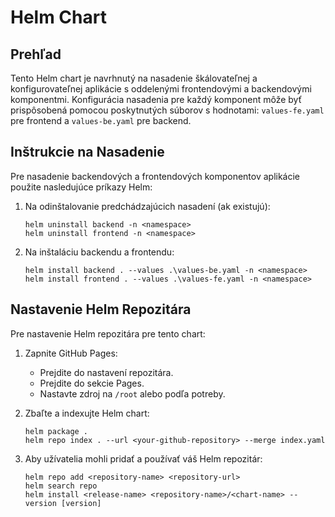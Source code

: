 # Helm Chart

## Prehľad
Tento Helm chart je navrhnutý na nasadenie škálovateľnej a konfigurovateľnej aplikácie s oddelenými frontendovými a backendovými komponentmi. Konfigurácia nasadenia pre každý komponent môže byť prispôsobená pomocou poskytnutých súborov s hodnotami: `values-fe.yaml` pre frontend a `values-be.yaml` pre backend.

## Inštrukcie na Nasadenie

Pre nasadenie backendových a frontendových komponentov aplikácie použite nasledujúce príkazy Helm:

1. Na odinštalovanie predchádzajúcich nasadení (ak existujú):
   ```
   helm uninstall backend -n <namespace>
   helm uninstall frontend -n <namespace>
   ```

2. Na inštaláciu backendu a frontendu:
   ```
   helm install backend . --values .\values-be.yaml -n <namespace>
   helm install frontend . --values .\values-fe.yaml -n <namespace>
   ```

## Nastavenie Helm Repozitára

Pre nastavenie Helm repozitára pre tento chart:

1. Zapnite GitHub Pages:
   - Prejdite do nastavení repozitára.
   - Prejdite do sekcie Pages.
   - Nastavte zdroj na `/root` alebo podľa potreby.

2. Zbaľte a indexujte Helm chart:
   ```
   helm package .
   helm repo index . --url <your-github-repository> --merge index.yaml
   ```

3. Aby užívatelia mohli pridať a používať váš Helm repozitár:
   ```
   helm repo add <repository-name> <repository-url>
   helm search repo
   helm install <release-name> <repository-name>/<chart-name> --version [version]
   ```
